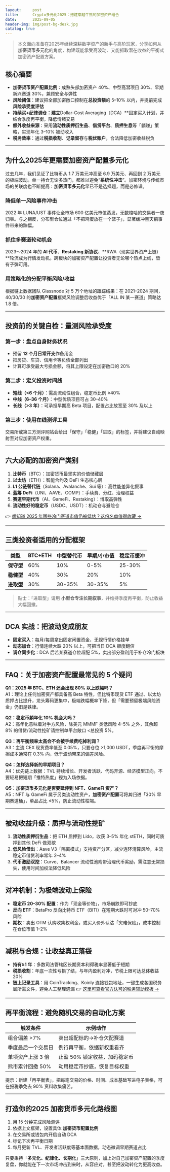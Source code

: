 ```yaml
---
layout:     post
title:      Crypto多元化2025：搭建穿越牛熊的加密资产组合
date:       2025-09-05
header-img: img/post-bg-desk.jpg
catalog: true
---
```


> 本文面向准备在2025年继续深耕数字资产的新手与高阶玩家，分享如何从**加密货币多元化**的角度，构建既能承受高波动、又能抓取潜在收益的平衡式加密资产配置方案。

## 核心摘要

- **加密货币资产配置比例**：成熟头部加密资产 40%、中型高潜项目 30%、早期新兴赛道 30%，兼顾安全与弹性  
- **风险阈值**：建议把全部加密敞口控制在**总投资额**的 5–10% 以内，并提前完成**风险承受度评估**  
- **持续买+纪律调仓：建立**Dollar-Cost Averaging（DCA）**固定买入计划，并结合季度再平衡，降低情绪交易  
- **额外收益来源**：采用**流动性质押衍生品**、**借贷平台**、**质押生息**等「躺赚」策略，实现年化 3–10% 被动收入  
- **税务效率**：通过**税损收割**、**记录留存**与**税优账户**，合法降低加密收益税负

---

## 为什么2025年更需要加密资产配置多元化

过去几年，我们见证了比特币从 1.7 万美元冲高至 6.9 万美元、再回到 2 万美元的极端波动。单一持仓无论多热门，都难以避免“**系统性冲击**”。加密环境与传统市场的关联度也不断提高：**加密货币多元化**早已不是选择题，而是必修课。

### 降低单一风险事件冲击

2022 年 LUNA/UST 事件让全市场 600 亿美元市值蒸发，无数梭哈的交易者一夜归零。与之相反，分布型仓位通过「不把鸡蛋放在一个篮子」，显著缓冲黑天鹅事件带来的跌幅。

### 抓住多赛道轮动机会

2023～2024 年的 **AI 代币**、**Restaking 新协议**、**RWA（现实世界资产上链）**轮流成为行情发动机。跨板块的加密资产配置让投资者无论哪个热点上线，皆有子弹可用。

### 用策略化的分配平衡风险/收益

根据链上数据团队 Glassnode 对 5 万个地址的跟踪结果：在 2021–2024 期间，40/30/30 的**加密资产配置**框架风险调整后收益优于「ALL IN 某一赛道」策略达 1.8 倍。

---

## 投资前的关键自检：量测风险承受度

### 第一步：盘点自身财务状况

- 预留 **12 个月日常开支**作备用金  
- 把房贷、车贷、信用卡等负债全部列出  
- 计算可承受最大亏损金额，将其上限设定在加密敞口的 20%

### 第二步：定义投资时间线

- **短线（<6 个月）**：需高流动性组合，稳定币比例 ≥40%  
- **中线（6–36 个月）**：中型优质项目可占 30–40%  
- **长线（>3 年）**：可承担早期高 Beta 项目，配置占比放宽至 30% 及以上

### 第三步：使用在线测评工具

交易所或第三方测评网站会给出「保守」「稳健」「进取」的标签，并将建议自动映射至对应加密资产权重。

---

## 六大必配的加密资产类别

1. **比特币**（BTC）：加密货币最坚实的价值储藏层  
2. **以太坊**（ETH）：智能合约及 DeFi 生态核心层  
3. **L1 公链替代链**（Solana、Avalanche、Sui 等）：高性能差异化叙事  
4. **蓝筹 DeFi**（UNI、AAVE、COMP）：手续费、分红、治理权益  
5. **赛道早期代币**（AI、GameFi、Restaking）：博取高弹性  
6. **流动性好的稳定币**（USDC、USDT）：机动仓与避险仓  

👉 [想知道 2025 年哪些冷门赛道市值仍被低估？这份名单值得收藏 →](https://okxdog.com/)

---

## 三类投资者适用的分配框架

| 类型        | BTC+ETH | 中型替代币 | 早期/小市值 | 稳定币缓冲 |
|-------------|---------|------------|-------------|------------|
| **保守型**  | 60%     | 10%        | 0-5%        | 25-30%     |
| **稳健型**  | 40%     | 30%        | 20%         | 10%        |
| **进取型**  | 30%     | 30-35%     | 30-35%      | 5%         |

> 贴士：「进取型」请用 **小型仓专注长期叙事**，并维持季度再平衡，防止收益大幅回撤。

---

## DCA 实战：把波动变成朋友

- **固定买入**：每月/每周拿出固定闲置资金，无视行情价格挂单  
- **动态加仓**：行情连续大跌 20% 以上，可把当日 DCA 额度翻倍  
- **调仓同步化**：DCA 后若某赛道仓位超配 5%，卖出部分盈利用于补仓冷门板块

---

## FAQ：关于加密资产配置最常见的 5 个疑问

**Q1：2025 年 BTC、ETH 还会出现 80% 以上跌幅吗？**  
A1：理论上任何加密资产都具备高 Beta 特性，但比特币现货 ETF 通过、以太坊质押占比提升，龙头筹码更集中，极端跌幅概率下降，但「需要预留极端风险资金」仍旧是铁律。

**Q2：稳定币躺年化 10% 机会大吗？**  
A2：高年化意味着对手方风险，除美元 MMMF 类低风险 4–5% 之外，其余超 8% 的借贷/流动性挖矿请控制单平台敞口 <总投资 5%。

**Q3：再平衡频率太高会不会被手续费吃掉利润？**  
A3：主流 CEX 现货费率低至 0.05%，只要仓位 >1,000 USDT，季度再平衡的摩擦成本通常在 0.3% 内，低于波动带来的偏差风险。

**Q4：怎样选择新的早期项目？**  
A4：优先链上数据：TVL 持续增长、开发者活跃、代码开源、经济模型正向。不要轻易把短期「推特热度」视为入场依据。

**Q5：加密货币多元化是否要延伸到 NFT、GameFi 资产？**  
A5：NFT 与 GameFi 属于另类流动性资产，**加密资产配置**可将其归进「30% 早期赛道桶」，单品占比 ≤5%，防止流动性枯竭。

---

## 被动收益升级：质押与流动性挖矿

1. **流动性质押衍生品**：把 ETH 质押到 Lido，收获 3–5% 年化 stETH，同时可质押到其他 DeFi 做双挖  
2. **低风险借出**：Aave V3「隔离模式」支持资产分区，减少连环清算风险，主流稳定币借贷利率常年 2–4%  
3. **代币激励双挖**：Curve、Balancer 流动性池附带治理代币奖励，需注意无常损失，使用时间加权法降低风险

---

## 对冲机制：为极端波动上保险

- **稳定币 20–30% 配置**：作为「现金等价物」，市场崩跌即可抄底  
- **反向 ETF**：BetaPro 反向比特币 ETF（BITI）在短期大跌时可对冲 50–70% 风险  
- **期权**：卖出 OTM 认购收集权利金，或买入价外认沽「灾难保险」，成本控制在仓位市值 1–2%

---

## 减税与合规：让收益真正落袋

- **持有≥1 年**：多数司法管辖区长期资本利得税率显著低于短期  
- **税损收割**：年底一次性亏损了结，与年内盈利对冲，节税上限可达总体收益 20%  
- **链上记录工具**：用 CoinTracking、Koinly 连接钱包地址，一键生成各国税务局所需文件，避免人工整理遗漏
👉 [这里可查看官方认可的税务辅助模板 →](https://okxdog.com/)

---

## 再平衡流程：避免随机交易的自动化方案

| 触发条件              | 示例动作                          |
|-----------------------|-----------------------------------|
| 组合偏差 >7%          | 卖出超配标的→补仓欠配赛道         |
| 季度最后一个交易日    | 例行再平衡，依据新权重看齐        |
| 单项资产上涨 3 倍      | 止盈 50% 锁定收益，加码稳定币     |
| 熊市累计回撤 50%      | 动用稳定币抄底，恢复目标权重       |

提示：新建「再平衡表」，把每笔交易的价格、时间、成本基础写进电子表格，可在报税季免去 90% 资料收集痛苦。

---

## 打造你的**2025 加密货币多元化**路线图

1. 用 15 分钟完成风险测评  
2. 依据上文框架，设置具体 **加密货币配置比例**  
3. 在交易所或钱包内开启自动 DCA  
4. 标记下次再平衡日期  
5. 每月更新 TVL、开发者活跃度等基本面数据，动态微调早期赛道占比  

只要秉持「**多元化、纪律化、长期化**」三大原则，加上对自己加密资产配置的季度复盘，你就能在下一次市场冲击到来时，从容应对，甚至把波动转化为更高收益。